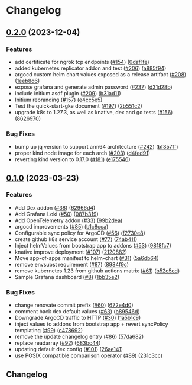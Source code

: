 # Changelog

## [0.2.0](https://github.com/nearform/initium-platform/compare/v0.1.0...v0.2.0) (2023-12-04)


### Features

* add certificate for ngrok tcp endpoints ([#154](https://github.com/nearform/initium-platform/issues/154)) ([0daf1fe](https://github.com/nearform/initium-platform/commit/0daf1fe9df5095decbf76533d2382a1f2e616509))
* added kubernetes replicator addon and test ([#206](https://github.com/nearform/initium-platform/issues/206)) ([a885f94](https://github.com/nearform/initium-platform/commit/a885f94ab5abd3b7b52910291297bcfeb96162ce))
* argocd custom helm chart values exposed as a release artifact ([#208](https://github.com/nearform/initium-platform/issues/208)) ([1eeb8d6](https://github.com/nearform/initium-platform/commit/1eeb8d640967c391a39669edd5a97c905ceca312))
* expose grafana and generate admin password ([#237](https://github.com/nearform/initium-platform/issues/237)) ([d31d28b](https://github.com/nearform/initium-platform/commit/d31d28b34e33a81ffd7f7f9b304bd8bbb682f2c7))
* include initium asdf plugin ([#209](https://github.com/nearform/initium-platform/issues/209)) ([b31ad11](https://github.com/nearform/initium-platform/commit/b31ad11c430463f72e8fad44d0e8f54397920b70))
* Initium rebranding ([#157](https://github.com/nearform/initium-platform/issues/157)) ([e4cc5e5](https://github.com/nearform/initium-platform/commit/e4cc5e5ee274edecb2b1c784e86ec808373523a4))
* Test the quick-start-gke document ([#197](https://github.com/nearform/initium-platform/issues/197)) ([2b551c2](https://github.com/nearform/initium-platform/commit/2b551c204c3c501dbf19e4b281da52a960206c26))
* upgrade k8s to 1.27.3, as well as knative, dex and go tests ([#156](https://github.com/nearform/initium-platform/issues/156)) ([8626970](https://github.com/nearform/initium-platform/commit/86269704b114aa785f59fd44dffd8ae7b9a5a4f9))


### Bug Fixes

* bump up jq version to support arm64 architecture ([#242](https://github.com/nearform/initium-platform/issues/242)) ([bf3571f](https://github.com/nearform/initium-platform/commit/bf3571f85e8e795798c84a523a5a521fe7228f2c))
* proper kind node image for each arch ([#203](https://github.com/nearform/initium-platform/issues/203)) ([d4fed91](https://github.com/nearform/initium-platform/commit/d4fed914f35a6fd189d041f40a8345e231c08b5c))
* reverting kind version to 0.17.0 ([#181](https://github.com/nearform/initium-platform/issues/181)) ([e175546](https://github.com/nearform/initium-platform/commit/e175546cd551a4fc4d02ee164bf8c07b4ee675fc))

## [0.1.0](https://github.com/nearform/k8s-kurated-addons/compare/v0.0.1...v0.1.0) (2023-03-23)


### Features

* Add Dex addon ([#38](https://github.com/nearform/k8s-kurated-addons/issues/38)) ([62966d4](https://github.com/nearform/k8s-kurated-addons/commit/62966d410f7d119e24ef6e012ffd1f85f4974126))
* Add Grafana Loki ([#50](https://github.com/nearform/k8s-kurated-addons/issues/50)) ([087b319](https://github.com/nearform/k8s-kurated-addons/commit/087b3195d9d24f23844716f25ecb572b7b501d90))
* Add OpenTelemetry addon ([#33](https://github.com/nearform/k8s-kurated-addons/issues/33)) ([99b2dea](https://github.com/nearform/k8s-kurated-addons/commit/99b2dea139cf377855e32feb82d4defd809b7988))
* argocd improvements ([#85](https://github.com/nearform/k8s-kurated-addons/issues/85)) ([b1c8cca](https://github.com/nearform/k8s-kurated-addons/commit/b1c8ccaa43da5bbc73a1f05cbbebee940ce2b77f))
* Configurable sync policy for ArgoCD ([#56](https://github.com/nearform/k8s-kurated-addons/issues/56)) ([f2730e8](https://github.com/nearform/k8s-kurated-addons/commit/f2730e8d2c1387374146d2f695e18eba3efd2b8f))
* create github k8s service account ([#77](https://github.com/nearform/k8s-kurated-addons/issues/77)) ([74ab411](https://github.com/nearform/k8s-kurated-addons/commit/74ab411d5872df076a8ea33fad15e75e20b61180))
* Inject helmValues from bootstrap app to addons ([#53](https://github.com/nearform/k8s-kurated-addons/issues/53)) ([9818fc7](https://github.com/nearform/k8s-kurated-addons/commit/9818fc7eb760b5c7e4a8d4ddcd5aa1a4107fe2bb))
* knative improve deployment ([#107](https://github.com/nearform/k8s-kurated-addons/issues/107)) ([2120882](https://github.com/nearform/k8s-kurated-addons/commit/212088215d1e7651bd8cf12a98921f05ecd1b848))
* Move app-of-apps manifest to helm-chart ([#31](https://github.com/nearform/k8s-kurated-addons/issues/31)) ([5a6db64](https://github.com/nearform/k8s-kurated-addons/commit/5a6db64a5bbf6d9d88086d6d4c3eddb0df278445))
* remove envsubst requirement ([#87](https://github.com/nearform/k8s-kurated-addons/issues/87)) ([8984f9c](https://github.com/nearform/k8s-kurated-addons/commit/8984f9c4b8e2fb6cbe7ada8feb3624ece9141dd1))
* remove kubernetes 1.23 from github actions matrix ([#61](https://github.com/nearform/k8s-kurated-addons/issues/61)) ([b52c5cd](https://github.com/nearform/k8s-kurated-addons/commit/b52c5cde1dfce35c1948a80133474def6c12fb54))
* Sample Grafana dashboard ([#8](https://github.com/nearform/k8s-kurated-addons/issues/8)) ([1bb35e2](https://github.com/nearform/k8s-kurated-addons/commit/1bb35e20744da739dc36b383688f65acd8c9176f))


### Bug Fixes

* change renovate commit prefix ([#60](https://github.com/nearform/k8s-kurated-addons/issues/60)) ([672e4d0](https://github.com/nearform/k8s-kurated-addons/commit/672e4d0a22294e05d6f2ae258bd2fdfc3e03b9bb))
* comment back dex default values ([#63](https://github.com/nearform/k8s-kurated-addons/issues/63)) ([b89546d](https://github.com/nearform/k8s-kurated-addons/commit/b89546decb0d602395d1ecb54ba82483601d01a7))
* Downgrade ArgoCD traffic to HTTP ([#30](https://github.com/nearform/k8s-kurated-addons/issues/30)) ([1a5b1c9](https://github.com/nearform/k8s-kurated-addons/commit/1a5b1c9ba88788354afc1f692699afbc77afb92a))
* inject values to addons from bootstrap app + revert syncPolicy templating ([#99](https://github.com/nearform/k8s-kurated-addons/issues/99)) ([c478692](https://github.com/nearform/k8s-kurated-addons/commit/c478692788fde4b72d4e785c6b1d5bca1dcddd53))
* remove the update changelog entry ([#86](https://github.com/nearform/k8s-kurated-addons/issues/86)) ([57da682](https://github.com/nearform/k8s-kurated-addons/commit/57da6822ff0eae24a52455bb431ed2e478536f81))
* replace readarray ([#92](https://github.com/nearform/k8s-kurated-addons/issues/92)) ([683bc44](https://github.com/nearform/k8s-kurated-addons/commit/683bc44582f07d4c3fc8456e3189fc0a1f46d1c7))
* updating default dex config ([#101](https://github.com/nearform/k8s-kurated-addons/issues/101)) ([26ae141](https://github.com/nearform/k8s-kurated-addons/commit/26ae1412f93a860d36a262a5d6f94feeb18f1581))
* use POSIX compatible comparison operator ([#89](https://github.com/nearform/k8s-kurated-addons/issues/89)) ([231c3cc](https://github.com/nearform/k8s-kurated-addons/commit/231c3ccc687f244903a46f681f10ba078ca2ffc0))

## Changelog
